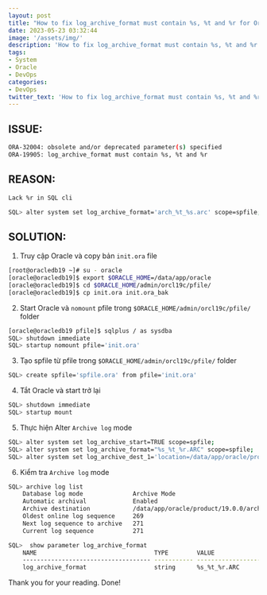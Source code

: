 ```yaml
---
layout: post
title: "How to fix log_archive_format must contain %s, %t and %r for Oracle Database"
date: 2023-05-23 03:32:44
image: '/assets/img/'
description: 'How to fix log_archive_format must contain %s, %t and %r for Oracle Database'
tags:
- System
- Oracle
- DevOps
categories:
- DevOps
twitter_text: 'How to fix log_archive_format must contain %s, %t and %r for Oracle Database'
---
```


ISSUE:
------
```bash
ORA-32004: obsolete and/or deprecated parameter(s) specified
ORA-19905: log_archive_format must contain %s, %t and %r

```

REASON:
-------
```bash
Lack %r in SQL cli

SQL> alter system set log_archive_format='arch_%t_%s.arc' scope=spfile;
```

SOLUTION:
---------
1. Truy cập Oracle và copy bản `init.ora` file
```bash
[root@oracledb19 ~]# su - oracle
[oracle@oracledb19]$ export $ORACLE_HOME=/data/app/oracle
[oracle@oracledb19]$ cd $ORACLE_HOME/admin/orcl19c/pfile/
[oracle@oracledb19]$ cp init.ora init.ora_bak
```

2. Start Oracle và `nomount` pfile trong `$ORACLE_HOME/admin/orcl19c/pfile/` folder
```bash
[oracle@oracledb19 pfile]$ sqlplus / as sysdba
SQL> shutdown immediate
SQL> startup nomount pfile='init.ora'
```

3. Tạo spfile từ pfile trong `$ORACLE_HOME/admin/orcl19c/pfile/` folder
```bash
SQL> create spfile='spfile.ora' from pfile='init.ora'
```

4. Tắt Oracle và start trở lại
```bash
SQL> shutdown immediate
SQL> startup mount
```

5. Thực hiện Alter `Archive log` mode
```bash
SQL> alter system set log_archive_start=TRUE scope=spfile;
SQL> alter system set log_archive_format="%s_%t_%r.ARC" scope=spfile;
SQL> alter system set log_archive_dest_1='location=/data/app/oracle/product/19.0.0/archivelog/oracle19c/' scope=spfile;
```

6. Kiểm tra `Archive log` mode
```bash
SQL> archive log list
    Database log mode              Archive Mode
    Automatic archival             Enabled
    Archive destination            /data/app/oracle/product/19.0.0/archivelog/oracle19c/
    Oldest online log sequence     269
    Next log sequence to archive   271
    Current log sequence           271

SQL>  show parameter log_archive_format
    NAME                                 TYPE        VALUE
    ------------------------------------ ----------- ------------------------------
    log_archive_format                   string      %s_%t_%r.ARC
```

Thank you for your reading. Done!
